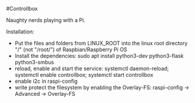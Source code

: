 #Controllbox

Naughty nerds playing with a Pi.

Installation:
- Put the files and folders from LINUX_ROOT into the linux root directory "/" (not "/root/") of Raspbian/Raspberry Pi OS
- Install the dependencies:
	sudo apt install python3-dev python3-flask python3-smbus
- reload, enable and start the service:
	systemctl daemon-reload; systemctl enable controllbox; systemctl start controllbox
- enable i2c in raspi-config 
- write protect the filesystem by enabling the Overlay-FS:
	raspi-config -> Advanced -> Overlay-FS



